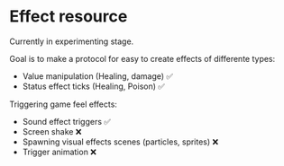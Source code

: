 # Effect resource

Currently in experimenting stage.

Goal is to make a protocol for easy to create effects of differente types:

- Value manipulation (Healing, damage) ✅
- Status effect ticks (Healing, Poison) ✅

Triggering game feel effects:

- Sound effect triggers ✅
- Screen shake ❌
- Spawning visual effects scenes (particles, sprites) ❌
- Trigger animation ❌
